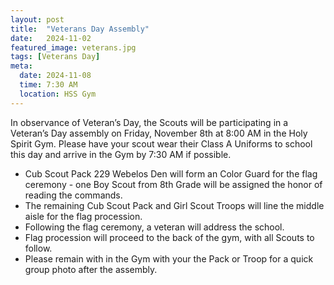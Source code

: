 ```yaml
---
layout: post
title:  "Veterans Day Assembly"
date:   2024-11-02
featured_image: veterans.jpg
tags: [Veterans Day]
meta:
  date: 2024-11-08
  time: 7:30 AM
  location: HSS Gym
---
```


In observance of Veteran’s Day, the Scouts will be participating in a Veteran’s Day assembly on Friday, November 8th at 8:00 AM in the Holy Spirit Gym. Please have your scout wear their Class A Uniforms to school this day and arrive in the Gym by 7:30 AM if possible.

* Cub Scout Pack 229 Webelos Den will form an Color Guard for the flag ceremony - one Boy Scout from 8th Grade will be assigned the honor of reading the commands.
* The remaining Cub Scout Pack and Girl Scout Troops will line the middle aisle for the flag procession.
* Following the flag ceremony, a veteran will address the school.
* Flag procession will proceed to the back of the gym, with all Scouts to follow.
* Please remain with in the Gym with your the Pack or Troop for a quick group photo after the assembly.
